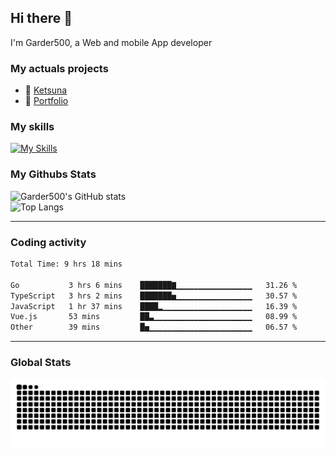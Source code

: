 ## Hi there 👋

I'm Garder500, a Web and mobile App developer

### My actuals projects 
- 🔭 [Ketsuna](https://ketsuna.com)
- 🌱 [Portfolio](https://jeremysoler.com)

### My skills

[![My Skills](https://skillicons.dev/icons?i=js,ts,html,bots,css,dotnet,rust,go,firebase,php,nodejs,nextjs,mysql,postgres,prisma,mongodb,vue,react,nuxtjs&perline=5)](https://skillicons.dev)

### My Githubs Stats

<!--- ![Garder 500 stats](https://github-readme-stats.vercel.app/api?username=garder500&show_icons=true&theme=Gradient) -->
![Garder500's GitHub stats](https://github-readme-stats.vercel.app/api?username=garder500&show_icons=true&theme=material-palenight&include_all_commits=true&custom_title=My%20Github%20Stats)
<br/>
![Top Langs](https://github-readme-stats.vercel.app/api/top-langs/?username=garder500&theme=material-palenight&layout=compact)

---
### Coding activity

<!--START_SECTION:waka-->

```txt
Total Time: 9 hrs 18 mins

Go           3 hrs 6 mins    ███████▇▁▁▁▁▁▁▁▁▁▁▁▁▁▁▁▁▁   31.26 %
TypeScript   3 hrs 2 mins    ███████▅▁▁▁▁▁▁▁▁▁▁▁▁▁▁▁▁▁   30.57 %
JavaScript   1 hr 37 mins    ████▂▁▁▁▁▁▁▁▁▁▁▁▁▁▁▁▁▁▁▁▁   16.39 %
Vue.js       53 mins         ██▃▁▁▁▁▁▁▁▁▁▁▁▁▁▁▁▁▁▁▁▁▁▁   08.99 %
Other        39 mins         █▅▁▁▁▁▁▁▁▁▁▁▁▁▁▁▁▁▁▁▁▁▁▁▁   06.57 %
```

<!--END_SECTION:waka-->

---

### Global Stats 

![Snake.svg](https://github.com/garder500/garder500/blob/output/github-contribution-grid-snake.svg)
